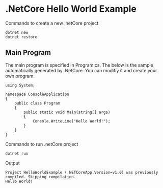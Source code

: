 # .NetCore Hello World Example

Commands to create a new .netCore project
```
dotnet new
dotnet restore
```

## Main Program
The main program is specified in Program.cs. The below is the sample automatically generated by .NetCore. You can modifiy it and create your own program.

```
using System;

namespace ConsoleApplication
{
    public class Program
    {
        public static void Main(string[] args)
        {
            Console.WriteLine("Hello World!");
        }
    }
}
```

Commands to run .netCore project
```
dotnet run
```

Output
```
Project HelloWorldExample (.NETCoreApp,Version=v1.0) was previously compiled. Skipping compilation.
Hello World!
``` 